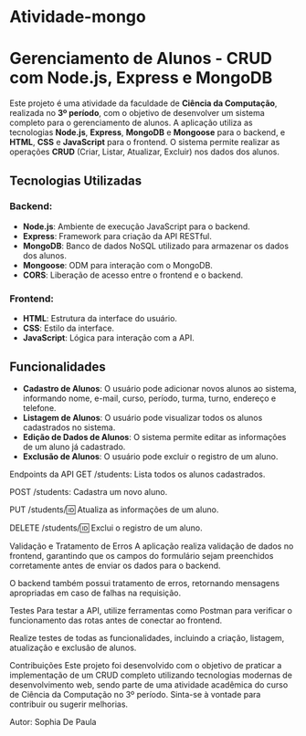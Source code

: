 # Atividade-mongo

# Gerenciamento de Alunos - CRUD com Node.js, Express e MongoDB

Este projeto é uma atividade da faculdade de **Ciência da Computação**, realizada no **3º período**, com o objetivo de desenvolver um sistema completo para o gerenciamento de alunos. A aplicação utiliza as tecnologias **Node.js**, **Express**, **MongoDB** e **Mongoose** para o backend, e **HTML**, **CSS** e **JavaScript** para o frontend. O sistema permite realizar as operações **CRUD** (Criar, Listar, Atualizar, Excluir) nos dados dos alunos.

## Tecnologias Utilizadas

### Backend:
- **Node.js**: Ambiente de execução JavaScript para o backend.
- **Express**: Framework para criação da API RESTful.
- **MongoDB**: Banco de dados NoSQL utilizado para armazenar os dados dos alunos.
- **Mongoose**: ODM para interação com o MongoDB.
- **CORS**: Liberação de acesso entre o frontend e o backend.

### Frontend:
- **HTML**: Estrutura da interface do usuário.
- **CSS**: Estilo da interface.
- **JavaScript**: Lógica para interação com a API.

## Funcionalidades

- **Cadastro de Alunos**: O usuário pode adicionar novos alunos ao sistema, informando nome, e-mail, curso, período, turma, turno, endereço e telefone.
- **Listagem de Alunos**: O usuário pode visualizar todos os alunos cadastrados no sistema.
- **Edição de Dados de Alunos**: O sistema permite editar as informações de um aluno já cadastrado.
- **Exclusão de Alunos**: O usuário pode excluir o registro de um aluno.

Endpoints da API
GET /students: Lista todos os alunos cadastrados.

POST /students: Cadastra um novo aluno.

PUT /students/:id: Atualiza as informações de um aluno.

DELETE /students/:id: Exclui o registro de um aluno.

Validação e Tratamento de Erros
A aplicação realiza validação de dados no frontend, garantindo que os campos do formulário sejam preenchidos corretamente antes de enviar os dados para o backend.

O backend também possui tratamento de erros, retornando mensagens apropriadas em caso de falhas na requisição.

Testes
Para testar a API, utilize ferramentas como Postman para verificar o funcionamento das rotas antes de conectar ao frontend.

Realize testes de todas as funcionalidades, incluindo a criação, listagem, atualização e exclusão de alunos.

Contribuições
Este projeto foi desenvolvido com o objetivo de praticar a implementação de um CRUD completo utilizando tecnologias modernas de desenvolvimento web, sendo parte de uma atividade acadêmica do curso de Ciência da Computação no 3º período. Sinta-se à vontade para contribuir ou sugerir melhorias.

Autor: Sophia De Paula
